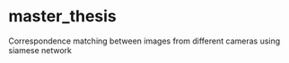 # master_thesis
Correspondence matching between images from different cameras using siamese network
